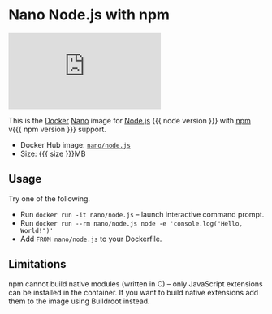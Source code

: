 Nano Node.js with npm
=====================

[![Build status][Build image]][Build]

This is the [Docker](http://docker.com) [Nano](https://github.com/Docker-nano) image for [Node.js](http://nodejs.org)
{{{ node version }}} with [npm](http://npmjs.org) v{{{ npm version }}} support.

* Docker Hub image: [`nano/node.js`](https://registry.hub.docker.com/u/nano/node.js/)
* Size: {{{ size }}}MB

Usage
-----

Try one of the following.

* Run `docker run -it nano/node.js` – launch interactive command prompt.
* Run `docker run --rm nano/node.js node -e 'console.log("Hello, World!")'`
* Add `FROM nano/node.js` to your Dockerfile.

Limitations
-----------

npm cannot build native modules (written in C) – only JavaScript extensions can be installed in the container. If you
want to build native extensions add them to the image using Buildroot instead.

  [Build]: https://dev.azure.com/Docker-nano/Node.js/_build/latest?definitionId=1
  [Build image]: https://dev.azure.com/Docker-nano/Node.js/_apis/build/status/Docker-nano.Node.js "Build status"
